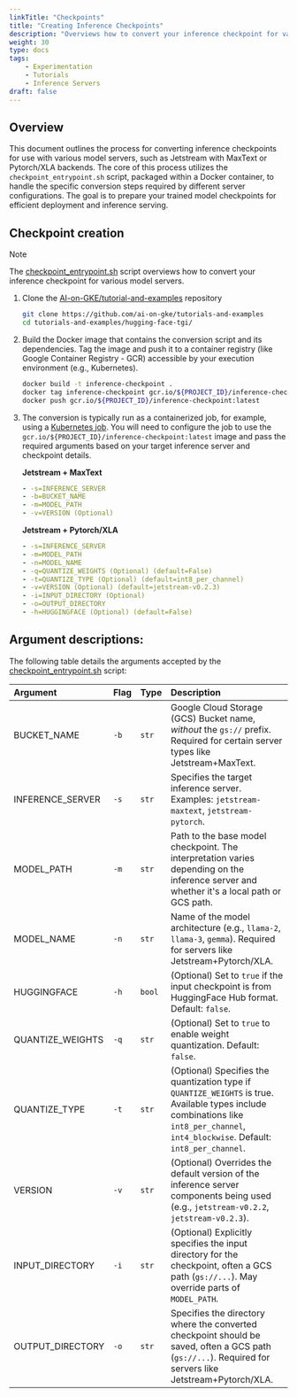 ```yaml
---
linkTitle: "Checkpoints"
title: "Creating Inference Checkpoints"
description: "Overviews how to convert your inference checkpoint for various model servers"
weight: 30
type: docs
tags:
    - Experimentation
    - Tutorials
    - Inference Servers
draft: false
---
```


## Overview
This document outlines the process for converting inference checkpoints for use with various model servers, such as Jetstream with MaxText or Pytorch/XLA backends. The core of this process utilizes the `checkpoint_entrypoint.sh` script, packaged within a Docker container, to handle the specific conversion steps required by different server configurations. The goal is to prepare your trained model checkpoints for efficient deployment and inference serving.

## Checkpoint creation

>[!NOTE]
> The [checkpoint_entrypoint.sh](https://github.com/ai-on-gke/tutorials-and-examples/blob/main/inference-servers/checkpoints/checkpoint_converter.sh) script overviews how to convert your inference checkpoint for various model servers.

1. Clone the [AI-on-GKE/tutorial-and-examples](https://github.com/ai-on-gke/tutorials-and-examples) repository
   ```bash
   git clone https://github.com/ai-on-gke/tutorials-and-examples
   cd tutorials-and-examples/hugging-face-tgi/
   ```

1. Build the Docker image that contains the conversion script and its dependencies. Tag the image and push it to a container registry (like Google Container Registry - GCR) accessible by your execution environment (e.g., Kubernetes).

   ```bash
   docker build -t inference-checkpoint .
   docker tag inference-checkpoint gcr.io/${PROJECT_ID}/inference-checkpoint:latest
   docker push gcr.io/${PROJECT_ID}/inference-checkpoint:latest
   ```

1. The conversion is typically run as a containerized job, for example, using a [Kubernetes job](https://github.com/ai-on-gke/tutorials-and-examples/blob/main/inference-servers/jetstream/maxtext/single-host-inference/checkpoint-job.yaml). You will need to configure the job to use the `gcr.io/${PROJECT_ID}/inference-checkpoint:latest` image and pass the required arguments based on your target inference server and checkpoint details.

    **Jetstream + MaxText**
    ```yaml
    - -s=INFERENCE_SERVER
    - -b=BUCKET_NAME
    - -m=MODEL_PATH
    - -v=VERSION (Optional)
    ```

    **Jetstream + Pytorch/XLA**
    ```yaml
    - -s=INFERENCE_SERVER
    - -m=MODEL_PATH
    - -n=MODEL_NAME
    - -q=QUANTIZE_WEIGHTS (Optional) (default=False)
    - -t=QUANTIZE_TYPE (Optional) (default=int8_per_channel)
    - -v=VERSION (Optional) (default=jetstream-v0.2.3)
    - -i=INPUT_DIRECTORY (Optional)
    - -o=OUTPUT_DIRECTORY
    - -h=HUGGINGFACE (Optional) (default=False)
    ```

## Argument descriptions:

The following table details the arguments accepted by the [checkpoint_entrypoint.sh](https://github.com/ai-on-gke/tutorials-and-examples/blob/main/inference-servers/checkpoints/checkpoint_converter.sh) script:

| Argument          | Flag | Type   | Description                                                                                                                                      |
| :---------------- | :--- | :----- | :----------------------------------------------------------------------------------------------------------------------------------------------- |
| BUCKET_NAME       | `-b` | `str`  | Google Cloud Storage (GCS) Bucket name, *without* the `gs://` prefix. Required for certain server types like Jetstream+MaxText.                  |
| INFERENCE_SERVER  | `-s` | `str`  | Specifies the target inference server. Examples: `jetstream-maxtext`, `jetstream-pytorch`.                                                       |
| MODEL_PATH        | `-m` | `str`  | Path to the base model checkpoint. The interpretation varies depending on the inference server and whether it's a local path or GCS path.         |
| MODEL_NAME        | `-n` | `str`  | Name of the model architecture (e.g., `llama-2`, `llama-3`, `gemma`). Required for servers like Jetstream+Pytorch/XLA.                            |
| HUGGINGFACE       | `-h` | `bool` | (Optional) Set to `true` if the input checkpoint is from HuggingFace Hub format. Default: `false`.                                              |
| QUANTIZE_WEIGHTS  | `-q` | `str`  | (Optional) Set to `true` to enable weight quantization. Default: `false`.                                                                        |
| QUANTIZE_TYPE     | `-t` | `str`  | (Optional) Specifies the quantization type if `QUANTIZE_WEIGHTS` is true. Available types include combinations like `int8_per_channel`, `int4_blockwise`. Default: `int8_per_channel`. |
| VERSION           | `-v` | `str`  | (Optional) Overrides the default version of the inference server components being used (e.g., `jetstream-v0.2.2`, `jetstream-v0.2.3`).         |
| INPUT_DIRECTORY   | `-i` | `str`  | (Optional) Explicitly specifies the input directory for the checkpoint, often a GCS path (`gs://...`). May override parts of `MODEL_PATH`.         |
| OUTPUT_DIRECTORY  | `-o` | `str`  | Specifies the directory where the converted checkpoint should be saved, often a GCS path (`gs://...`). Required for servers like Jetstream+Pytorch/XLA. |